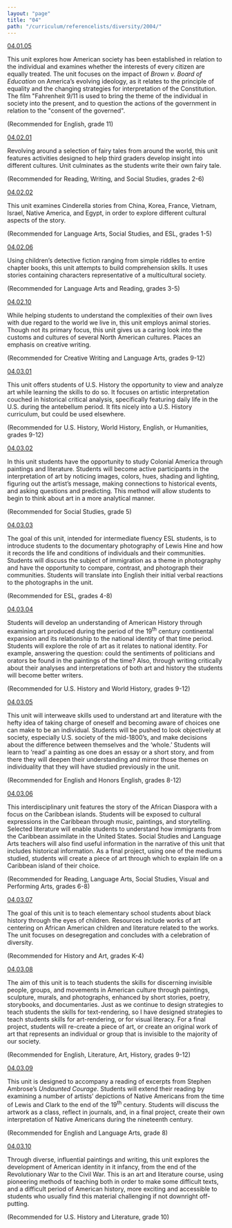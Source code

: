 ```yaml
---
layout: "page"
title: "04"
path: "/curriculum/referencelists/diversity/2004/"
---
```

<main>  <meta content="text/html; charset=utf-8" http-equiv="Content-Type"/> <meta content="Microsoft Word 97" name="Generator"/> <title>04</title>   <a href="../../../guides/2004/1/04.01.05.x.html">04.01.05</a> <p>This unit explores how American society has been established in relation to the individual and examines whether the interests of every citizen are equally treated. The unit focuses on the impact of <i>Brown v. Board of Education</i> on America’s evolving ideology, as it relates to the principle of equality and the changing strategies for interpretation of the Constitution. The film "Fahrenheit 9/11 is used to bring the theme of the individual in society into the present, and to question the actions of the government in relation to the "consent of the governed".</p> <p>(Recommended for English, grade 11)</p> <a href="../../../guides/2004/2/04.02.01.x.html">04.02.01</a>
<p>Revolving around a selection of fairy tales from around the world, this unit features activities designed to help third graders develop insight into different cultures. Unit culminates as the students write their own fairy tale.</p> <p>(Recommended for Reading, Writing, and Social Studies, grades 2-6)</p> <a href="../../../guides/2004/2/04.02.02.x.html">04.02.02</a>
<p>This unit examines Cinderella stories from China, Korea, France, Vietnam, Israel, Native America, and Egypt, in order to explore different cultural aspects of the story.</p> <p>(Recommended for Language Arts, Social Studies, and ESL, grades 1-5)</p> <a href="../../../guides/2004/2/04.02.06.x.html">04.02.06</a> <p>Using children’s detective fiction ranging from simple riddles to entire chapter books, this unit attempts to build comprehension skills. It uses stories containing characters representative of a multicultural society.</p> <p>(Recommended for Language Arts and Reading, grades 3-5)</p> <a href="../../../guides/2004/2/04.02.10.x.html">04.02.10</a> <p>While helping students to understand the complexities of their own lives with due regard to the world we live in, this unit employs animal stories. Though not its primary focus, this unit gives us a caring look into the customs and cultures of several North American cultures. Places an emphasis on creative writing.</p> <p>(Recommended for Creative Writing and Language Arts, grades 9-12) </p> <a href="../../../guides/2004/3/04.03.01.x.html">04.03.01</a> <p>This unit offers students of U.S. History the opportunity to view and analyze art while learning the skills to do so. It focuses on artistic interpretation couched in historical critical analysis, specifically featuring daily life in the U.S. during the antebellum period. It fits nicely into a U.S. History curriculum, but could be used elsewhere.</p> <p>(Recommended for U.S. History, World History, English, or Humanities, grades 9-12)</p> <a href="../../../guides/2004/3/04.03.02.x.html">04.03.02</a> <p>In this unit students have the opportunity to study Colonial America through paintings and literature. Students will become active participants in the interpretation of art by noticing images, colors, hues, shading and lighting, figuring out the artist’s message, making connections to historical events, and asking questions and predicting. This method will allow students to begin to think about art in a more analytical manner.</p> <p>(Recommended for Social Studies, grade 5)</p> <a href="../../../guides/2004/3/04.03.03.x.html">04.03.03</a> <p>The goal of this unit, intended for intermediate fluency ESL students, is to introduce students to the documentary photography of Lewis Hine and how it records the life and conditions of individuals and their communities. Students will discuss the subject of immigration as a theme in photography and have the opportunity to compare, contrast, and photograph their communities. Students will translate into English their initial verbal reactions to the photographs in the unit. </p> <p>(Recommended for ESL, grades 4-8)</p> <a href="../../../guides/2004/3/04.03.04.x.html">04.03.04</a> <p>Students will develop an understanding of American History through examining art produced during the period of the 19<sup>th</sup> century continental expansion and its relationship to the national identity of that time period. Students will explore the role of art as it relates to national identity. For example, answering the question: could the sentiments of politicians and orators be found in the paintings of the time? Also, through writing critically about their analyses and interpretations of both art and history the students will become better writers.</p> <p>(Recommended for U.S. History and World History, grades 9-12)</p> <a href="../../../guides/2004/3/04.03.05.x.html">04.03.05</a> <p>This unit will interweave skills used to understand art and literature with the hefty idea of taking charge of oneself and becoming aware of choices one can make to be an individual. Students will be pushed to look objectively at society, especially U.S. society of the mid-1800’s, and make decisions about the difference between themselves and the ‘whole.’ Students will learn to ‘read’ a painting as one does an essay or a short story, and from there they will deepen their understanding and mirror those themes on individuality that they will have studied previously in the unit. </p> <p>(Recommended for English and Honors English, grades 8-12)</p> <a href="../../../guides/2004/3/04.03.06.x.html">04.03.06</a> <p>This interdisciplinary unit features the story of the African Diaspora with a focus on the Caribbean islands. Students will be exposed to cultural expressions in the Caribbean through music, paintings, and storytelling. Selected literature will enable students to understand how immigrants from the Caribbean assimilate in the United States. Social Studies and Language Arts teachers will also find useful information in the narrative of this unit that includes historical information. As a final project, using one of the mediums studied, students will create a piece of art through which to explain life on a Caribbean island of their choice.</p> <p>(Recommended for Reading, Language Arts, Social Studies, Visual and Performing Arts, grades 6-8)</p> <a href="../../../guides/2004/3/04.03.07.x.html">04.03.07</a> <p>The goal of this unit is to teach elementary school students about black history through the eyes of children. Resources include works of art centering on African American children and literature related to the works. The unit focuses on desegregation and concludes with a celebration of diversity. </p> <p>(Recommended for History and Art, grades K-4)</p> <a href="../../../guides/2004/3/04.03.08.x.html">04.03.08</a> <p>The aim of this unit is to teach students the skills for discerning invisible people, groups, and movements in American culture through paintings, sculpture, murals, and photographs, enhanced by short stories, poetry, storybooks, and documentaries. Just as we continue to design strategies to teach students the skills for text-rendering, so I have designed strategies to teach students skills for art-rendering, or for visual literacy. For a final project, students will re-create a piece of art, or create an original work of art that represents an individual or group that is invisible to the majority of our society.</p> <p>(Recommended for English, Literature, Art, History, grades 9-12)</p> <a href="../../../guides/2004/3/04.03.09.x.html">04.03.09</a> <p>This unit is designed to accompany a reading of excerpts from Stephen Ambrose’s <i>Undaunted Courage</i>. Students will extend their reading by examining a number of artists’ depictions of Native Americans from the time of Lewis and Clark to the end of the 19<sup>th</sup> century. Students will discuss the artwork as a class, reflect in journals, and, in a final project, create their own interpretation of Native Americans during the nineteenth century.</p> <p>(Recommended for English and Language Arts, grade 8)</p> <a href="../../../guides/2004/3/04.03.10.x.html">04.03.10</a> <p>Through diverse, influential paintings and writing, this unit explores the development of American identity in it infancy, from the end of the Revolutionary War to the Civil War. This is an art and literature course, using pioneering methods of teaching both in order to make some difficult texts, and a difficult period of American history, more exciting and accessible to students who usually find this material challenging if not downright off-putting.</p> <p>(Recommended for U.S. History and Literature, grade 10)</p> 
</main>